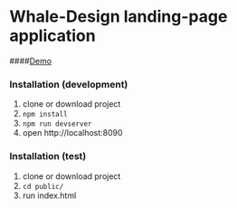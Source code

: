 # Whale-Design landing-page application

####[Demo](https://maplemap.github.io/whale-creative-agency-page/)

### Installation (development)
1. clone or download project
2. ```npm install```
3. ```npm run devserver```
4. open http://localhost:8090

### Installation (test)
1. clone or download project
2. ```cd public/```
3. run index.html
